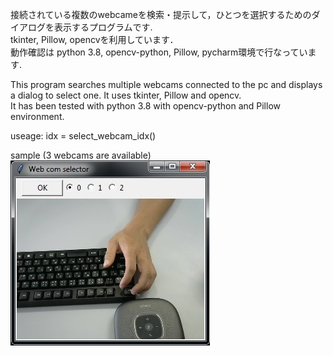 接続されている複数のwebcameを検索・提示して，ひとつを選択するためのダイアログを表示するプログラムです.  
tkinter, Pillow, opencvを利用しています．  
動作確認は python 3.8, opencv-python, Pillow, pycharm環境で行なっています.  

  
This program searches multiple  webcams connected to the pc and 
displays a dialog to select one.
It uses tkinter, Pillow and opencv.  
It has been tested with python 3.8 with opencv-python and Pillow environment. 

useage:
    idx = select_webcam_idx()  
  
sample (3 webcams are available)  
![実行例](sample.jpg)  

  